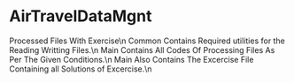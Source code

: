 # AirTravelDataMgnt
Processed Files With Exercise\n
Common Contains Required utilities for the Reading Writting Files.\n
Main Contains All Codes Of Processing Files As Per The Given Conditions.\n
Main Also Contains The Excercise File Containing all Solutions of Excercise.\n
